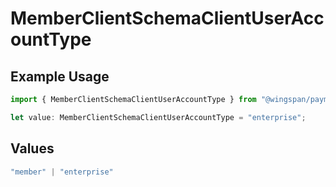 # MemberClientSchemaClientUserAccountType

## Example Usage

```typescript
import { MemberClientSchemaClientUserAccountType } from "@wingspan/payments/sdk/models/shared";

let value: MemberClientSchemaClientUserAccountType = "enterprise";
```

## Values

```typescript
"member" | "enterprise"
```